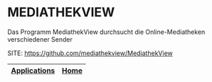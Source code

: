 # MEDIATHEKVIEW
 
 Das Programm MediathekView durchsucht die Online-Mediatheken verschiedener Sender
 
 SITE: https://github.com/mediathekview/MediathekView

 | [Applications](https://portable-linux-apps.github.io/apps.html) | [Home](https://portable-linux-apps.github.io)
 | --- | --- |
